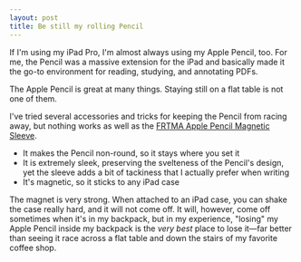 ```yaml
---
layout: post
title: Be still my rolling Pencil
---
```


If I'm using my iPad Pro, I'm almost always using my Apple Pencil, too. For me, the Pencil was a massive extension for the iPad and basically made it the go-to environment for reading, studying, and annotating PDFs.

The Apple Pencil is great at many things. Staying still on a flat table is not one of them.

I've tried several accessories and tricks for keeping the Pencil from racing away, but nothing works as well as the [FRTMA Apple Pencil Magnetic Sleeve](https://www.amazon.com/FRTMA-Pencil-Magnetic-Silicone-Midnight/dp/B01LY38TGQ/). 

- It makes the Pencil non-round, so it stays where you set it
- It is extremely sleek, preserving the svelteness of the Pencil's design, yet the sleeve adds a bit of tackiness that I actually prefer when writing
- It's magnetic, so it sticks to any iPad case

The magnet is very strong. When attached to an iPad case, you can shake the case really hard, and it will not come off. It will, however, come off sometimes when it's in my backpack, but in my experience, "losing" my Apple Pencil inside my backpack is the *very best* place to lose it—far better than seeing it race across a flat table and down the stairs of my favorite coffee shop. 

 